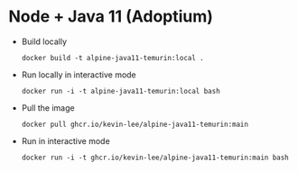 # Node + Java 11 (Adoptium)

* Build locally
  ```shell
  docker build -t alpine-java11-temurin:local .
  ```

* Run locally in interactive mode
  ```shell
  docker run -i -t alpine-java11-temurin:local bash
  ```

* Pull the image
  ```shell
  docker pull ghcr.io/kevin-lee/alpine-java11-temurin:main
  ```

* Run in interactive mode
  ```shell
  docker run -i -t ghcr.io/kevin-lee/alpine-java11-temurin:main bash
  ```
